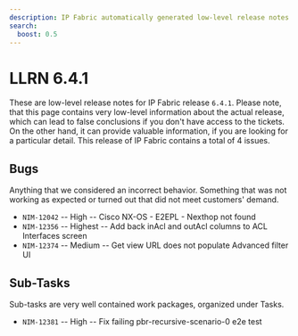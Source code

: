```yaml
---
description: IP Fabric automatically generated low-level release notes for version 6.4.1.
search:
  boost: 0.5
---
```


# LLRN 6.4.1

These are low-level release notes for IP Fabric release `6.4.1`. Please note, that this page contains very low-level information about the actual release, which can lead to false conclusions if you don't have access to the tickets. On the other hand, it can provide valuable information, if you are looking for a particular detail. This release of IP Fabric contains a total of 4 issues.

## Bugs

Anything that we considered an incorrect behavior. Something that was not working as expected or turned out that did not meet customers' demand.

- `NIM-12042` -- High -- Cisco NX-OS - E2EPL - Nexthop not found
- `NIM-12356` -- Highest -- Add back inAcl and outAcl columns to ACL Interfaces screen
- `NIM-12374` -- Medium -- Get view URL does not populate Advanced filter UI

## Sub-Tasks

Sub-tasks are very well contained work packages, organized under Tasks.

- `NIM-12381` -- High -- Fix failing pbr-recursive-scenario-0 e2e test
